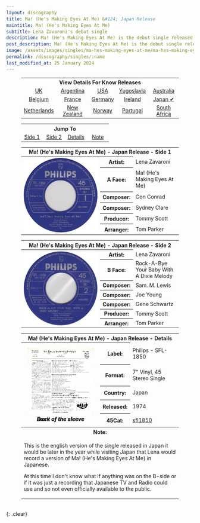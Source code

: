 ```yaml
---
layout: discography
title: Ma! (He's Making Eyes At Me) &#124; Japan Release
maintitle: Ma! (He's Making Eyes At Me)
subtitle: Lena Zavaroni's debut single
description: Ma! (He's Making Eyes At Me) is the debut single released by Lena Zavaroni.
post_description: Ma! (He's Making Eyes At Me) is the debut single released by Lena Zavaroni.
image: /assets/images/singles/ma-hes-making-eyes-at-me/ma-hes-making-eyes-at-me/ma-hes-making-eyes-at-me-japan-fs.jpg
permalink: /discography/singles/:name
last_modified_at: 25 January 2024
---
```


<figure class="fig3">
<table style="text-align:center;">
<tr><th colspan="5">View Details For Know Releases</th></tr>
<tr><td><a href="/discography/singles/1974-01-25-ma-hes-making-eyes-at-me-uk">UK</a></td><td><a href="/discography/singles/1974-03-11-ma-hes-making-eyes-at-me-argentina">Argentina</a></td><td><a href="/discography/singles/1974-03-ma-hes-making-eyes-at-me-usa">USA</a></td><td><a href="/discography/singles/1974-03-ma-hes-making-eyes-at-me-yugoslavia">Yugoslavia</a><td><a href="/discography/singles/1974-ma-hes-making-eyes-at-me-australia">Australia</a></td></td></tr>

<tr><td><a href="/discography/singles/1974-ma-hes-making-eyes-at-me-belgium">Belgium</a></td><td><a href="/discography/singles/1974-ma-hes-making-eyes-at-me-france">France</a></td><td><a href="/discography/singles/1974-ma-hes-making-eyes-at-me-germany">Germany</a></td><td><a href="/discography/singles/1974-ma-hes-making-eyes-at-me-ireland">Ireland</a></td><td><a href="/discography/singles/1974-ma-hes-making-eyes-at-me-japan">Japan &#x2714;</a></td></tr>

<tr><td><a href="/discography/singles/1974-ma-hes-making-eyes-at-me-netherlands">Netherlands</a></td><td><a href="/discography/singles/1974-ma-hes-making-eyes-at-me-new-zealand">New Zealand</a></td><td><a href="/discography/singles/1974-ma-hes-making-eyes-at-me-norway">Norway</a></td><td><a href="/discography/singles/1974-ma-hes-making-eyes-at-me-portugal">Portugal</a></td><td><a href="/discography/singles/1974-ma-hes-making-eyes-at-me-south-africa">South Africa</a></td></tr>
</table>
</figure>

<figure class="fig3">
<table style="text-align:center;">
<tr><th colspan="4">Jump To</th></tr>
<tr><td style="width:25%;"><a href="#infobox1">Side 1</a></td><td style="width:25%;"><a href="#infobox2">Side 2</a></td><td style="width:25%;"><a href="#infobox3">Details</a></td><td style="width:25%;"><a href="#infobox4">Note</a></td></tr>
</table>
</figure>

<figure class="fig3">
<table>
<tr id="infobox1"><th colspan="3">Ma! (He's Making Eyes At Me) - Japan Release - Side 1</th></tr>
<tr>
<th style="width:50%; vertical-align:top;" rowspan="7" class="top"><a href="/assets/images/singles/ma-hes-making-eyes-at-me/ma-hes-making-eyes-at-me-japan-side-1.jpg"><img src="/assets/images/singles/ma-hes-making-eyes-at-me/ma-hes-making-eyes-at-me-japan-side-1.jpg" class="full-width zoom-in" /></a></th>
</tr>
<tr><th style="width:15%;">Artist:</th><td>Lena Zavaroni</td></tr>
<tr><th>A Face:</th><td>Ma! (He's Making Eyes At Me)</td></tr>
<tr><th>Composer:</th><td>Con Conrad</td></tr>
<tr><th>Composer:</th><td>Sydney Clare</td></tr>
<tr><th>Producer:</th><td>Tommy Scott</td></tr>
<tr><th>Arranger:</th><td>Tom Parker</td></tr>
</table>
</figure>

<figure class="fig3">
<table>
<tr id="infobox2"><th colspan="3">Ma! (He's Making Eyes At Me) - Japan Release - Side 2</th></tr>
<tr>
<th style="width:50%; vertical-align:top;" rowspan="8" class="top"><a href="/assets/images/singles/ma-hes-making-eyes-at-me/ma-hes-making-eyes-at-me-japan-side-2.jpg"><img src="/assets/images/singles/ma-hes-making-eyes-at-me/ma-hes-making-eyes-at-me-japan-side-2.jpg" class="full-width zoom-in" /></a></th>
</tr>
<tr><th style="width:15%;">Artist:</th><td>Lena Zavaroni</td></tr>
<tr><th>B Face:</th><td>Rock-A-Bye Your Baby With A Dixie Melody</td></tr>
<tr><th>Composer:</th><td>Sam. M. Lewis</td></tr>
<tr><th>Composer:</th><td>Joe Young</td></tr>
<tr><th>Composer:</th><td>Gene Schwartz</td></tr>
<tr><th>Producer:</th><td>Tommy Scott</td></tr>
<tr><th>Arranger:</th><td>Tom Parker</td></tr>
</table>
</figure>

<figure class="fig3">
<table>
<tr id="infobox3"><th colspan="3">Ma! (He's Making Eyes At Me) - Japan Release - Details</th></tr>
<tr><th style="width:50%; vertical-align:top;" rowspan="6" class="top">
<div id="slideshow">
<div>
<a href="/assets/images/singles/ma-hes-making-eyes-at-me/ma-hes-making-eyes-at-me-japan-fs.jpg"><img src="/assets/images/singles/ma-hes-making-eyes-at-me/ma-hes-making-eyes-at-me-japan-fs.jpg" class="full-width zoom-in" alt="Japan front of the sleeve for the single Ma! (He's Making Eyes At Me) Philips - 6006 367" /></a>
<cite>Front of the sleeve</cite>
</div>
<div>
<a href="/assets/images/singles/ma-hes-making-eyes-at-me/ma-hes-making-eyes-at-me-japan-bs.jpg"><img src="/assets/images/singles/ma-hes-making-eyes-at-me/ma-hes-making-eyes-at-me-japan-bs.jpg" class="full-width zoom-in" alt="Japan back of the sleeve for the single Ma! (He's Making Eyes At Me) Philips - 6006 367" /></a>
<cite>Back of the sleeve</cite>
</div>
</div>
</th></tr>
<tr><th style="width:15%;">Label:</th><td>Philips - SFL-1850</td></tr>
<tr><th>Format:</th><td>7" Vinyl, 45 Stereo Single</td></tr>
<tr><th>Country:</th><td>Japan</td></tr>
<tr><th>Released:</th><td>1974</td></tr>
<tr><th>45Cat:</th><td><a class="external-link" href="https://www.45cat.com/record/sfl1850">sfl1850</a></td></tr>
<tr id="infobox4" class="split"><th colspan="3">Note:</th></tr>
<tr><td colspan="3">
<p>This is the english version of the single released in Japan it would be later in the year while visiting Japan that Lena would record a version of Ma! (He's Making Eyes At Me) in Japanese.</p>
<p>At this time I don't know what if anything was on the B-side or if it was just a recording that Japanese TV and Radio could use and so not even officially available to the public.</p></td></tr>
</table>
</figure>

<br />{: .clear}

<style>
#infobox4 {scroll-margin-top: -3px;}
#slideshow {
position: relative;
aspect-ratio:1/1.1;
}

#slideshow > div {
position: absolute;
top: 10px;
left: 10px;
right: 10px;
bottom: 10px;
}

@media screen and (orientation:portrait) {.fig2 {margin-top:-50px;} .adjust {margin-top:30px !important;}}
</style>

<script type="text/javascript" src="/assets/js/jquery-3.6.0.min.js"></script>

<script>
$("#slideshow > div:gt(0)").hide();

setInterval(function() { 
$('#slideshow > div:first')
.fadeOut(1000)
.next()
.fadeIn(1000)
.end()
.appendTo('#slideshow');
}, 4000);
</script>

